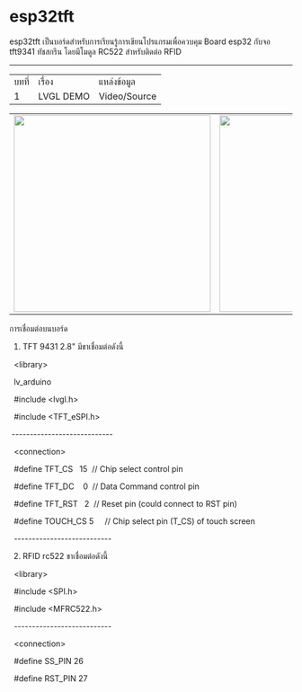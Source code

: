 # esp32tft

esp32tft เป็นบอร์ดสำหรับการเรียนรู้การเขียนโปรแกรมเพื่อควบคุม Board esp32 กับจอ tft9341 ทัชสกรีน โดยมีโมดูล RC522 สำหรับติดต่อ RFID 
<hr>
<table>
  <tr>
    <td>
      บทที่
    </td>
    <td>
      เรื่อง
    </td>
    <td>
     แหล่งข้อมูล
    </td>
      
  </tr>
  <tr>
    <td>
      1
    </td>
     <td>
      LVGL DEMO
    </td>
    <td>
      Video/Source
    </td>
  </tr>
  
</table>
<table >
  <tr>
    <td>
      <img src="https://scontent.fhdy1-1.fna.fbcdn.net/v/t1.15752-9/135781673_1125694967864478_3048273404046962822_n.jpg?_nc_cat=107&ccb=2&_nc_sid=ae9488&_nc_eui2=AeHVtP2OpruCRBSYUCNs4d2NQhgNd-ypoDVCGA137KmgNU0zKa30bDeBnytddL7dHf0wStpJDTeqWO2usT7cx35W&_nc_ohc=u_ttwJgC_XkAX-r3FEj&_nc_ht=scontent.fhdy1-1.fna&oh=ef4ab3b31bbc807cb8d06401aae874df&oe=601FDE66" width="350">
    </td>
    <td>
      <img src="https://scontent.fhdy1-1.fna.fbcdn.net/v/t1.15752-9/137051682_192388372615063_4757542291784061185_n.jpg?_nc_cat=109&ccb=2&_nc_sid=ae9488&_nc_eui2=AeH02L_wBQ0B8VJMQgIqIcT-eL1-cp54eip4vX5ynnh6Ku5ow2Jg3tp9E2eWmXgWyEwmSHifMZi7mmKbdwddx0ia&_nc_ohc=DuoYi0mfAoIAX_XEQDG&_nc_ht=scontent.fhdy1-1.fna&oh=14c7e678eab454a650705b31341ed423&oe=602020AB" width="350">
    </td>
  </tr>
  </table>

<p>การเชื่อมต่อบนบอร์ด</p>
<ol>
<li>TFT 9431 2.8" มีขาเชื่อมต่อดังนี้</li>
</ol>
<p>&nbsp; &lt;library&gt;</p>
<p>&nbsp; lv_arduino</p>
<p>&nbsp; #include &lt;lvgl.h&gt;</p>
<p>&nbsp; #include &lt;TFT_eSPI.h&gt;</p>
<p>&nbsp;----------------------------</p>
<p>&nbsp; &lt;connection&gt;</p>
<p>&nbsp; #define TFT_CS&nbsp;&nbsp; 15&nbsp; // Chip select control pin</p>
<p>&nbsp; #define TFT_DC&nbsp;&nbsp;&nbsp; 0&nbsp; // Data Command control pin</p>
<p>&nbsp; #define TFT_RST&nbsp;&nbsp; 2&nbsp; // Reset pin (could connect to RST pin)</p>
<p>&nbsp; #define TOUCH_CS 5&nbsp;&nbsp;&nbsp;&nbsp; // Chip select pin (T_CS) of touch screen</p>
<p>&nbsp; ---------------------------</p>
<ol start="2">
<li>RFID rc522 ขาเชื่อมต่อดังนี้</li>
</ol>
<p>&nbsp; &lt;library&gt;</p>
<p>&nbsp; #include &lt;SPI.h&gt;</p>
<p>&nbsp; #include &lt;MFRC522.h&gt;</p>
<p>&nbsp; ---------------------------</p>
<p>&nbsp; &lt;connection&gt;</p>
<p>&nbsp; #define SS_PIN 26</p>
<p>&nbsp; #define RST_PIN 27</p>
